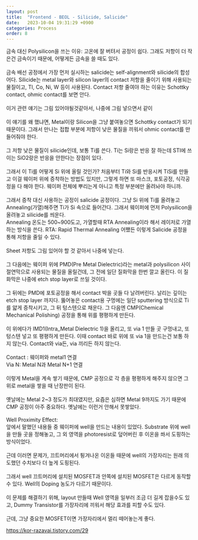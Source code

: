 ```yaml
---
layout: post
title:  "Frontend - BEOL - Silicide, Salicide"
date:   2023-10-04 19:31:29 +0900
categories: Process
order: 8
---
```


금속 대신 Polysilicon을 쓰는 이유: 고온에 잘 버텨서 공정이 쉽다. 그래도 저항이 더 작은건 금속이기 때문에, 어떻게든 금속을 쓸 때도 있다.<br>
<br>
금속 배선 공정에서 가장 먼저 실시하는 salicide는 self-alignment와 silicide의 합성어다. Silicide는 metal layer와 silicon layer의 contact 저항을 줄이기 위해 사용되는 물질이고, TI, Co, Ni, W 등이 사용된다. Contact 저항 줄여야 하는 이유는 Schottky contact, ohmic contact를 보면 안다.<br>
<br>
이거 관련 얘기는 그림 있어야될것같아서, 나중에 그림 넣으면서 같이<br>
<br>
이 얘기를 왜 했냐면, Metal이랑 Silicon을 그냥 붙여놓으면 Schottky contact가 되기 때문이다. 그래서 만나는 접합 부분에 저항이 낮은 물질을 끼워서 ohmic contact를 만들어줘야 한다.<br>
<br>
그 저항 낮은 물질이 silicide인데, 보통 Ti를 쓴다. Ti는 Si랑은 반응 잘 하는데 STI에 쓰이는 SiO2랑은 반응을 안한다는 장점이 있다.<br>
<br>
그래서 이 Ti를 어떻게 Si 위에 올릴 것인가? 처음부터 Ti와 Si를 반응시켜 TiSi를 만들고 이걸 웨이퍼 위에 증착하는 방법도 있지만, 그렇게 하면 또 마스크, 포토공정, 식각공정을 다 해야 한다. 웨이퍼 전체에 뿌리는게 아니고 특정 부분에만 올려놔야 하니까.<br>
<br>
그래서 증착 대신 사용하는 공정이 salicide 공정이다. 그냥 Si 위에 Ti를 올려놓고 Annealing(가열)해주면 Ti가 Si 속으로 들어간다. 그래서 웨이퍼에 먼저 Polysilicon을 올려놓고 silicide를 씌운다.<br>
Annealing 온도는 500~900도고, 가열할때 RTA Annealing이라 해서 레이저로 가열하는 방식을 쓴다. RTA: Rapid Thermal Annealing
어쨌든 이렇게 Salicide 공정을 통해 저항을 줄일 수 있다.<br>
<br>
Sheet 저항도 그림 있어야 할 것 같아서 나중에 넣는다.<br>
<br>
그 다음에는 웨이퍼 위에 PMD(Pre Metal Dielectric)라는 metal과 polysilicon 사이 절연막으로 사용되는 물질을 올릴건데, 그 전에 일단 질화막을 한번 깔고 올린다. 이 질화막은 나중에 etch stop layer로 쓰일 것이다.<br>
<br>
그 뒤에는 PMD에 포토공정을 해서 contact 박을 곳들 다 날려버린다. 날리는 깊이는 etch stop layer 까지다. 뚫어놓은 contact용 구멍에는 일단 sputtering 방식으로 Ti를 얇게 증착시키고, 그 뒤 텅스텐으로 채운다. 그 다음엔 CMP(Chemical Mechanical Polishing) 공정을 통해 위를 평평하게 만든다.<br>
<br>
이 위에다가 IMD1(Intra_Metal Dielectric 1)을 올리고, 또 via 1 만들 곳 구멍내고, 또 텅스텐 넣고 또 평평하게 만든다. 이때 contact 바로 위에 또 via 1을 만드는건 보통 하지 않는다. Contact와 via든, via 끼리든 하지 않는다.<br>
<br>
Contact : 웨이퍼와 metal1 연결<br>
Via N: Metal N과 Metal N+1 연결<br>
<br>
이렇게 Metal을 계속 쌓기 때문에, CMP 공정으로 각 층을 평평하게 해주지 않으면 그 위로 metal을 쌓을 때 난장판이 된다.<br>
<br>
옛날에는 Metal 2~3 정도가 최대였지만, 요즘은 심하면 Metal 9까지도 가기 때문에 CMP 공정이 아주 중요하다. 옛날에는 이런거 안해서 못쌓았다.<br>
<br>
Well Proximity Effect:<br>
앞에서 말했던 내용들 중 웨이퍼에 well을 만드는 내용이 있었다. Substrate 위에 well을 만들 곳을 정해놓고, 그 외 영역을 photoresist로 덮어버린 후 이온을 쏴서 도핑하는 방식이었다.<br>
<br>
근데 이러면 문제가, 끄트머리에서 튕겨나온 이온들 때문에 well의 가장자리는 원래 의도했던 수치보다 더 높게 도핑된다.<br>
<br>
그래서 well 끄트머리에 설치된 MOSFET과 안쪽에 설치된 MOSFET은 다르게 동작할 수 있다. Well의 Doping 농도가 다르기 때문이다.<br>
<br>
이 문제를 해결하기 위해, layout 만들때 Well 영역을 일부러 조금 더 길게 잡을수도 있고, Dummy Transistor를 가장자리에 끼워서 해당 효과를 피할 수도 있다.<br>
<br>
근데, 그냥 중요한 MOSFET이면 가장자리에서 멀리 떼어놓는게 좋다.<br>

https://kor-razavai.tistory.com/29